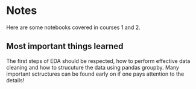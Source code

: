 # Notes

Here are some notebooks covered in courses 1 and 2. 


## Most important things learned

The first steps of EDA should be respected, how to perform effective data cleaning and how
to strucuture the data using pandas groupby. Many important sctructures can be found early on
if one pays attention to the details!